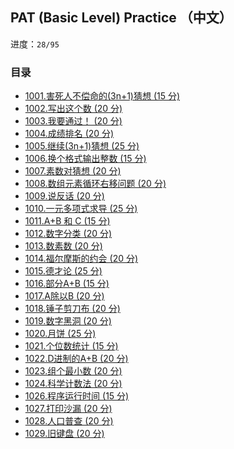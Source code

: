 ## PAT (Basic Level) Practice （中文）

进度：`28/95`

### 目录

- [1001.害死人不偿命的(3n+1)猜想 (15 分)](./1001.害死人不偿命的(3n+1)猜想%20(15%20分).c)
- [1002.写出这个数 (20 分)](./1002.写出这个数%20(20%20分).c)
- [1003.我要通过！ (20 分)](./1003.我要通过！%20(20%20分).c)
- [1004.成绩排名 (20 分)](./1004.成绩排名%20(20%20分).c)
- [1005.继续(3n+1)猜想 (25 分)](./1005.继续(3n+1)猜想%20(25%20分).c)
- [1006.换个格式输出整数 (15 分)](./1006.换个格式输出整数%20(15%20分).c)
- [1007.素数对猜想 (20 分)](./1007.素数对猜想%20(20%20分).c)
- [1008.数组元素循环右移问题 (20 分)](./1008.数组元素循环右移问题%20(20%20分).c)
- [1009.说反话 (20 分)](./1009.说反话%20(20%20分).c)
- [1010.一元多项式求导 (25 分)](./1010.一元多项式求导%20(25%20分).c)
- [1011.A+B 和 C (15 分)](./1011.A+B%20和%20C%20(15%20分).c)
- [1012.数字分类 (20 分)](./1012.数字分类%20(20%20分).c)
- [1013.数素数 (20 分)](./1013.数素数%20(20%20分).c)
- [1014.福尔摩斯的约会 (20 分)](./1014.福尔摩斯的约会%20(20%20分).c)
- [1015.德才论 (25 分)](./1015.德才论%20(25%20分).c)
- [1016.部分A+B (15 分)](./1016.部分A+B%20(15%20分).c)
- [1017.A除以B (20 分)](./1017.A除以B%20(20%20分).c)
- [1018.锤子剪刀布 (20 分)](./1018.锤子剪刀布%20(20%20分).c)
- [1019.数字黑洞 (20 分)](./1019.数字黑洞%20(20%20分).c)
- [1020.月饼 (25 分)](./1020.月饼%20(25%20分).c)
- [1021.个位数统计 (15 分)](./1021.个位数统计%20(15%20分).c)
- [1022.D进制的A+B (20 分)](./1022.D进制的A+B%20(20%20分).c)
- [1023.组个最小数 (20 分)](./1023.组个最小数%20(20%20分).c)
- [1024.科学计数法 (20 分)](./1024.科学计数法%20(20%20分).c)
- [1026.程序运行时间 (15 分)](./1026.程序运行时间%20(15%20分).c)
- [1027.打印沙漏 (20 分)](./1027.打印沙漏%20(20%20分).c)
- [1028.人口普查 (20 分)](./1028.人口普查%20(20%20分).c)
- [1029.旧键盘 (20 分)](./1029.旧键盘%20(20%20分).c)

